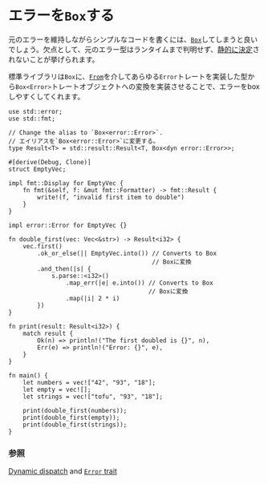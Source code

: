 <!--
# `Box`ing errors
-->
# エラーを`Box`する

<!--
A way to write simple code while preserving the original errors is to [`Box`][box]
them.  The drawback is that the underlying error type is only known at runtime and not
[statically determined][dynamic_dispatch].
-->
元のエラーを維持しながらシンプルなコードを書くには、[`Box`][box]してしまうと良いでしょう。欠点として、元のエラー型はランタイムまで判明せず、[静的に決定][dynamic_dispatch]されないことが挙げられます。

<!--
The stdlib helps in boxing our errors by having `Box` implement conversion from
any type that implements the `Error` trait into the trait object `Box<Error>`,
via [`From`][from].
-->
標準ライブラリは`Box`に、[`From`][from]を介してあらゆる`Error`トレートを実装した型から`Box<Error>`トレートオブジェクトへの変換を実装させることで、エラーをboxしやすくしてくれます。

```rust,editable
use std::error;
use std::fmt;

// Change the alias to `Box<error::Error>`.
// エイリアスを`Box<error::Error>`に変更する。
type Result<T> = std::result::Result<T, Box<dyn error::Error>>;

#[derive(Debug, Clone)]
struct EmptyVec;

impl fmt::Display for EmptyVec {
    fn fmt(&self, f: &mut fmt::Formatter) -> fmt::Result {
        write!(f, "invalid first item to double")
    }
}

impl error::Error for EmptyVec {}

fn double_first(vec: Vec<&str>) -> Result<i32> {
    vec.first()
        .ok_or_else(|| EmptyVec.into()) // Converts to Box
                                        // Boxに変換
        .and_then(|s| {
            s.parse::<i32>()
                .map_err(|e| e.into()) // Converts to Box
                                       // Boxに変換
                .map(|i| 2 * i)
        })
}

fn print(result: Result<i32>) {
    match result {
        Ok(n) => println!("The first doubled is {}", n),
        Err(e) => println!("Error: {}", e),
    }
}

fn main() {
    let numbers = vec!["42", "93", "18"];
    let empty = vec![];
    let strings = vec!["tofu", "93", "18"];

    print(double_first(numbers));
    print(double_first(empty));
    print(double_first(strings));
}
```

<!--
### See also:
-->
### 参照

[Dynamic dispatch][dynamic_dispatch] and [`Error` trait][error]

[box]: https://doc.rust-lang.org/std/boxed/struct.Box.html
[dynamic_dispatch]: https://doc.rust-lang.org/book/ch17-02-trait-objects.html#trait-objects-perform-dynamic-dispatch
[error]: https://doc.rust-lang.org/std/error/trait.Error.html
[from]: https://doc.rust-lang.org/std/convert/trait.From.html
